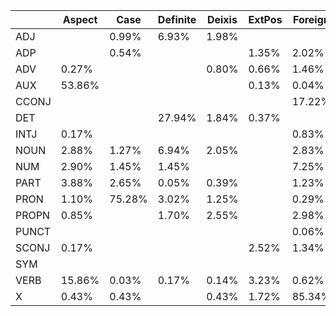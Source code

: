  |  | Aspect | Case | Definite | Deixis | ExtPos | Foreign | GE | Gloss | Incorporated | Lang | MGloss | MSeg | Mood | Number | PartType | Person | Polarity | Poss | PronType | RX | Reflex | SVC | Tense | VerbForm | VerbType | Voice | __MISC__Language | nWord
|---|---|---|---|---|---|---|---|---|---|---|---|---|---|---|---|---|---|---|---|---|---|---|---|---|---|---|---|---|
 | ADJ  |  | 0.99% | 6.93% | 1.98% |  |  | 62.38% | 99.01% |  |  | 4.95% | 4.95% |  | 6.93% |  |  |  |  | 0.99% | 61.39% |  |  |  |  |  |  |  | 62.38%
 | ADP  |  | 0.54% |  |  | 1.35% | 2.02% | 57.09% | 100.00% |  | 2.02% |  |  |  |  |  |  |  |  | 0.13% | 57.09% |  |  |  |  | 0.27% |  |  | 57.09%
 | ADV  | 0.27% |  |  | 0.80% | 0.66% | 1.46% | 54.79% | 99.60% |  | 1.60% | 0.80% | 0.80% | 1.06% |  |  |  |  |  | 22.07% | 54.65% |  |  |  |  |  |  |  | 54.79%
 | AUX  | 53.86% |  |  |  | 0.13% | 0.04% | 54.81% | 99.44% |  | 0.04% | 0.04% | 0.04% | 18.26% | 94.91% |  | 94.86% | 0.26% |  | 0.04% | 54.29% |  |  | 29.48% |  |  |  |  | 54.86%
 | CCONJ  |  |  |  |  |  | 17.22% | 60.26% | 100.00% |  | 17.22% |  |  |  |  |  |  |  |  |  | 60.26% |  |  |  |  |  |  |  | 60.26%
 | DET  |  |  | 27.94% | 1.84% | 0.37% |  | 64.71% | 97.79% |  |  | 1.47% | 1.10% |  | 51.84% |  |  |  |  | 10.66% | 62.50% |  |  |  |  |  |  |  | 64.71%
 | INTJ  | 0.17% |  |  |  |  | 0.83% | 52.75% | 99.67% |  | 0.83% | 0.17% | 0.17% |  | 0.17% | 0.17% | 0.17% |  |  | 0.17% | 52.58% |  |  |  |  |  |  |  | 52.75%
 | NOUN  | 2.88% | 1.27% | 6.94% | 2.05% |  | 2.83% | 63.34% | 99.66% |  | 2.83% | 14.61% | 14.61% |  | 5.23% | 0.05% | 0.15% |  |  | 2.05% | 62.66% |  |  |  | 0.05% |  |  |  | 63.10%
 | NUM  | 2.90% | 1.45% | 1.45% |  |  | 7.25% | 68.12% | 100.00% |  | 7.25% | 14.49% | 14.49% |  |  |  |  |  |  | 2.90% | 68.12% |  |  |  |  |  |  |  | 68.12%
 | PART  | 3.88% | 2.65% | 0.05% | 0.39% |  | 1.23% | 58.75% | 99.71% |  | 1.23% | 0.20% | 0.20% | 1.62% |  | 13.42% |  | 18.39% |  | 0.34% | 58.36% |  |  |  | 3.64% | 11.95% |  |  | 58.75%
 | PRON  | 1.10% | 75.28% | 3.02% | 1.25% |  | 0.29% | 57.32% | 99.85% | 4.34% | 0.29% | 1.32% | 1.32% |  | 82.71% |  | 82.56% |  | 3.38% | 93.89% | 57.17% | 0.74% |  |  |  |  |  |  | 57.47%
 | PROPN  | 0.85% |  | 1.70% | 2.55% |  | 2.98% | 13.19% | 100.00% |  | 2.98% | 0.85% | 0.85% |  | 0.43% |  |  |  |  |  | 13.19% |  |  |  |  |  |  |  | 13.19%
 | PUNCT  |  |  |  |  |  | 0.06% | 53.41% | 99.84% |  | 0.13% |  |  |  | 0.03% |  |  | 0.03% |  | 0.03% | 0.13% |  | 0.03% |  |  |  |  |  | 53.88%
 | SCONJ  | 0.17% |  |  |  | 2.52% | 1.34% | 53.45% | 99.66% |  | 1.34% | 0.34% | 0.34% | 22.52% | 0.34% |  | 0.34% |  |  | 9.92% | 53.28% |  |  |  |  |  |  |  | 53.95%
 | SYM  |  |  |  |  |  |  |  |  |  |  |  |  |  |  |  |  |  |  |  |  |  |  |  |  |  |  |  | 
 | VERB  | 15.86% | 0.03% | 0.17% | 0.14% | 3.23% | 0.62% | 55.41% | 99.69% |  | 0.62% | 11.95% | 11.95% | 0.72% | 3.95% |  | 1.68% |  |  | 1.89% | 54.86% |  | 5.12% | 0.03% | 42.46% |  | 0.21% |  | 55.51%
 | X  | 0.43% | 0.43% |  | 0.43% | 1.72% | 85.34% | 46.98% | 100.00% |  | 83.62% | 1.29% | 1.29% | 0.86% | 4.74% | 0.43% | 1.72% | 2.59% |  | 4.31% | 46.98% |  |  |  | 2.59% |  |  | 2.16% | 47.41%
